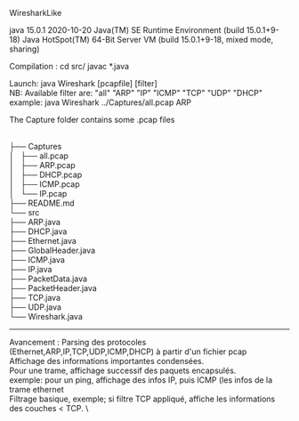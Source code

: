 WiresharkLike

java 15.0.1 2020-10-20
Java(TM) SE Runtime Environment (build 15.0.1+9-18)
Java HotSpot(TM) 64-Bit Server VM (build 15.0.1+9-18, mixed mode, sharing)

Compilation : 
cd src/
javac *.java

Launch: 
java Wireshark [pcapfile] [filter] \
NB: Available filter are: "all" "ARP" "IP" "ICMP" "TCP" "UDP" "DHCP" \
example: java Wireshark ../Captures/all.pcap ARP 

The Capture folder contains some .pcap files 

 \
├── Captures \
│   ├── all.pcap \
│   ├── ARP.pcap \
│   ├── DHCP.pcap \
│   ├── ICMP.pcap \
│   └── IP.pcap \
├── README.md \
└── src\
    ├── ARP.java \
    ├── DHCP.java \
    ├── Ethernet.java \
    ├── GlobalHeader.java \
    ├── ICMP.java \
    ├── IP.java \
    ├── PacketData.java \
    ├── PacketHeader.java \
    ├── TCP.java \
    ├── UDP.java \
    └── Wireshark.java 

-------------------------
Avancement : 
Parsing des protocoles (Ethernet,ARP,IP,TCP,UDP,ICMP,DHCP) à partir d'un fichier pcap \
Affichage des informations importantes condensées. \
Pour une trame, affichage successif des paquets encapsulés. \
exemple: pour un ping, affichage des infos IP, puis ICMP (les infos de la trame ethernet \
Filtrage basique, exemple; si filtre TCP appliqué, affiche les informations des couches < TCP. \
